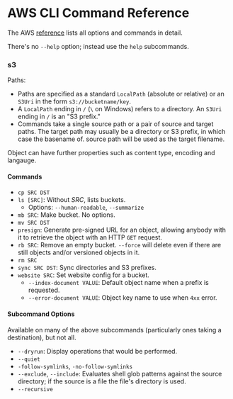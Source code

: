 AWS CLI Command Reference
=========================

The AWS [reference] lists all options and commands in detail.

There's no `--help` option; instead use the `help` subcommands.

### s3

Paths:
- Paths are specified as a standard `LocalPath` (absolute or relative)
  or an `S3Uri` in the form `s3://bucketname/key`.
- A `LocalPath` ending in `/` (`\` on Windows) refers to a directory.
  An `S3Uri` ending in `/` is an "S3 prefix."
- Commands take a single source path or a pair of source and target
  paths. The target path may usually be a directory or S3 prefix, in
  which case the basename of. source path will be used as the target
  filename.

Object can have further properties such as content type, encoding and
langauge.

#### Commands

- `cp SRC DST`
- `ls [SRC]`: Without _SRC_, lists buckets.
  - Options: `--human-readable`, `--summarize`
- `mb SRC`: Make bucket. No options.
- `mv SRC DST`
- `presign`: Generate pre-signed URL for an object, allowing anybody
  with it to retrieve the object with an HTTP `GET` request.
- `rb SRC`: Remove an empty bucket. `--force` will delete even if
  there are still objects and/or versioned objects in it.
- `rm SRC`
- `sync SRC DST`: Sync directories and S3 prefixes.
- `website SRC`: Set website config for a bucket.
  - `--index-document VALUE`: Default object name when a prefix is requested.
  - `--error-document VALUE`: Object key name to use when `4xx` error.

#### Subcommand Options

Available on many of the above subcommands (particularly ones taking a
destination), but not all.

- `--dryrun`: Display operations that would be performed.
- `--quiet`
- `-follow-symlinks`, `-no-follow-symlinks`
- `--exclude`, `--include`: Evaluates shell glob patterns against the
  source directory; if the source is a file the file's directory is
  used.
- `--recursive`



<!-------------------------------------------------------------------->
[reference]: https://docs.aws.amazon.com/cli/latest/reference/
